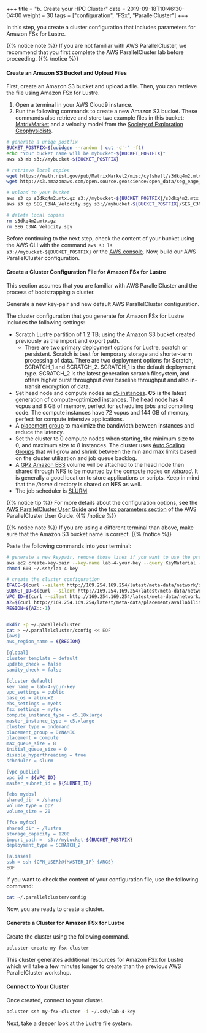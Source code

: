 +++
title = "b. Create your HPC Cluster"
date = 2019-09-18T10:46:30-04:00
weight = 30
tags = ["configuration", "FSx", "ParallelCluster"]
+++

In this step, you create a cluster configuration that includes parameters for Amazon FSx for Lustre.

{{% notice note %}}
If you are not familiar with AWS ParallelCluster, we recommend that you first complete the AWS ParallelCluster lab before proceeding.
{{% /notice %}}

#### Create an Amazon S3 Bucket and Upload Files

First, create an Amazon S3 bucket and upload a file. Then, you can retrieve the file using Amazon FSx for Lustre.

1. Open a terminal in your AWS Cloud9 instance.
2. Run the following commands to create a new Amazon S3 bucket. These commands also retrieve and store two example files in this bucket: [MatrixMarket](https://math.nist.gov/MatrixMarket/) and a velocity model from the [Society of Exploration Geophysicists](https://wiki.seg.org/wiki/SEG_C3_45_shot).

```bash
# generate a uniqe postfix
BUCKET_POSTFIX=$(uuidgen --random | cut -d'-' -f1)
echo "Your bucket name will be mybucket-${BUCKET_POSTFIX}"
aws s3 mb s3://mybucket-${BUCKET_POSTFIX}

# retrieve local copies
wget https://math.nist.gov/pub/MatrixMarket2/misc/cylshell/s3dkq4m2.mtx.gz
wget http://s3.amazonaws.com/open.source.geoscience/open_data/seg_eage_salt/SEG_C3NA_Velocity.sgy

# upload to your bucket
aws s3 cp s3dkq4m2.mtx.gz s3://mybucket-${BUCKET_POSTFIX}/s3dkq4m2.mtx.gz
aws s3 cp SEG_C3NA_Velocity.sgy s3://mybucket-${BUCKET_POSTFIX}/SEG_C3NA_Velocity.sgy

# delete local copies
rm s3dkq4m2.mtx.gz
rm SEG_C3NA_Velocity.sgy
```

Before continuing to the next step, check the content of your bucket using the AWS CLI with the command `aws s3 ls s3://mybucket-${BUCKET_POSTFIX}` or the [AWS console](https://s3.console.aws.amazon.com/s3/). Now, build our AWS ParallelCluster configuration.


#### Create a Cluster Configuration File for Amazon FSx for Lustre

This section assumes that you are familiar with AWS ParallelCluster and the process of bootstrapping a cluster.

Generate a new key-pair and new default AWS ParallelCluster configuration.

The cluster configuration that you generate for Amazon FSx for Lustre includes the following settings:

- Scratch Lustre partition of 1.2 TB; using the Amazon S3 bucket created previously as the import and export path.
  - There are two primary deployment options for Lustre, scratch or persistent. Scratch is best for temporary storage and shorter-term processing of data. There are two deployment options for Scratch, SCRATCH_1 and SCRATCH_2. SCRATCH_1 is the default deployment type. SCRATCH_2 is the latest generation scratch filesystem, and offers higher burst throughput over baseline throughput and also in-transit encryption of data.
- Set head node and compute nodes as [c5 instances](https://aws.amazon.com/ec2/instance-types/c5/). **C5** is the latest generation of compute-optimized instances. The head node has 4 vcpus and 8 GB of memory, perfect for scheduling jobs and compiling code. The compute instances have 72 vcpus and 144 GB of memory, perfect for compute intensive applications.
- A [placement group](https://docs.aws.amazon.com/AWSEC2/latest/UserGuide/placement-groups.html#placement-groups-cluster) to maximize the bandwidth between instances and reduce the latency.
- Set the cluster to 0 compute nodes when starting, the minimum size to 0, and maximum size to 8 instances. The cluster uses [Auto Scaling Groups](https://docs.aws.amazon.com/autoscaling/ec2/userguide/AutoScalingGroup.html) that will grow and shrink between the min and max limits based on the cluster utilization and job queue backlog.
- A [GP2 Amazon EBS](https://docs.aws.amazon.com/AWSEC2/latest/UserGuide/AmazonEBS.html) volume will be attached to the head node then shared through NFS to be mounted by the compute nodes on */shared*. It is generally a good location to store applications or scripts. Keep in mind that the */home* directory is shared on NFS as well.
- The job scheduler is [SLURM](https://slurm.schedmd.com/overview.html)

{{% notice tip %}}
For more details about the configuration options, see the [AWS ParallelCluster User Guide](https://docs.aws.amazon.com/parallelcluster/latest/ug/what-is-aws-parallelcluster.html) and the [fsx parameters section](https://docs.aws.amazon.com/parallelcluster/latest/ug/fsx-section.html#fsx-kms-key-id) of the AWS ParallelCluster User Guide.
{{% /notice %}}

{{% notice note %}}
If you are using a different terminal than above, make sure that the Amazon S3 bucket name is correct.
{{% /notice %}}

Paste the following commands into your terminal:

```bash
# generate a new keypair, remove those lines if you want to use the previous one
aws ec2 create-key-pair --key-name lab-4-your-key --query KeyMaterial --output text > ~/.ssh/lab-4-key
chmod 600 ~/.ssh/lab-4-key

# create the cluster configuration
IFACE=$(curl --silent http://169.254.169.254/latest/meta-data/network/interfaces/macs/)
SUBNET_ID=$(curl --silent http://169.254.169.254/latest/meta-data/network/interfaces/macs/${IFACE}/subnet-id)
VPC_ID=$(curl --silent http://169.254.169.254/latest/meta-data/network/interfaces/macs/${IFACE}/vpc-id)
AZ=$(curl http://169.254.169.254/latest/meta-data/placement/availability-zone)
REGION=${AZ::-1}


mkdir -p ~/.parallelcluster
cat > ~/.parallelcluster/config << EOF
[aws]
aws_region_name = ${REGION}

[global]
cluster_template = default
update_check = false
sanity_check = false

[cluster default]
key_name = lab-4-your-key
vpc_settings = public
base_os = alinux2
ebs_settings = myebs
fsx_settings = myfsx
compute_instance_type = c5.18xlarge
master_instance_type = c5.xlarge
cluster_type = ondemand
placement_group = DYNAMIC
placement = compute
max_queue_size = 8
initial_queue_size = 0
disable_hyperthreading = true
scheduler = slurm

[vpc public]
vpc_id = ${VPC_ID}
master_subnet_id = ${SUBNET_ID}

[ebs myebs]
shared_dir = /shared
volume_type = gp2
volume_size = 20

[fsx myfsx]
shared_dir = /lustre
storage_capacity = 1200
import_path =  s3://mybucket-${BUCKET_POSTFIX}
deployment_type = SCRATCH_2

[aliases]
ssh = ssh {CFN_USER}@{MASTER_IP} {ARGS}
EOF
```

If you want to check the content of your configuration file, use the following command:

```bash
cat ~/.parallelcluster/config
```


Now, you are ready to create a cluster.

#### Generate a Cluster for Amazon FSx for Lustre

Create the cluster using the following command.

```bash
pcluster create my-fsx-cluster
```
This cluster generates additional resources for Amazon FSx for Lustre which will take a few minutes longer to create than the previous AWS ParallelCluster workshop.

#### Connect to Your Cluster

Once created, connect to your cluster.

```bash
pcluster ssh my-fsx-cluster -i ~/.ssh/lab-4-key
```

Next, take a deeper look at the Lustre file system.
